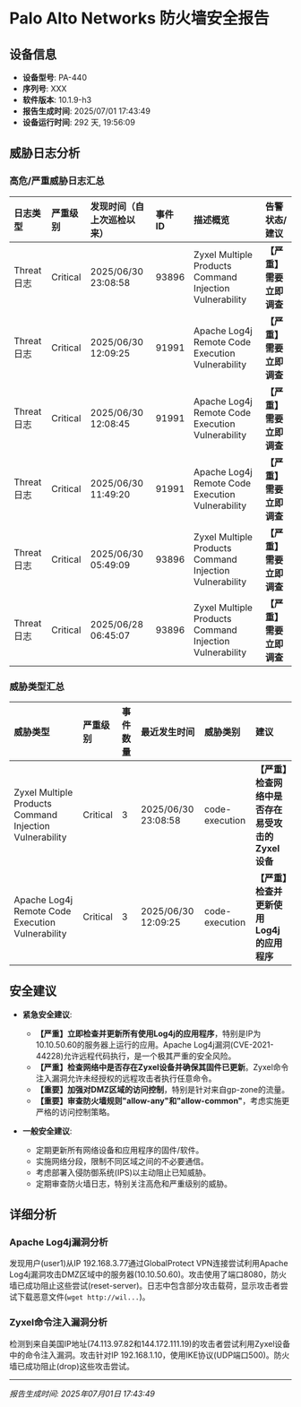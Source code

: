# Palo Alto Networks 防火墙安全报告

## 设备信息

- **设备型号**: PA-440
- **序列号**: XXX
- **软件版本**: 10.1.9-h3
- **报告生成时间**: 2025/07/01 17:43:49
- **设备运行时间**: 292 天, 19:56:09

## 威胁日志分析

### 高危/严重威胁日志汇总

| 日志类型   | 严重级别 | 发现时间（自上次巡检以来） | 事件 ID | 描述概览                                       | 告警状态/建议            |
| :--------- | :------- | :------------------------- | :------ | :--------------------------------------------- | :----------------------- |
| Threat日志 | Critical | 2025/06/30 23:08:58        | 93896   | Zyxel Multiple Products Command Injection Vulnerability | **【严重】需要立即调查** |
| Threat日志 | Critical | 2025/06/30 12:09:25        | 91991   | Apache Log4j Remote Code Execution Vulnerability        | **【严重】需要立即调查** |
| Threat日志 | Critical | 2025/06/30 12:08:45        | 91991   | Apache Log4j Remote Code Execution Vulnerability        | **【严重】需要立即调查** |
| Threat日志 | Critical | 2025/06/30 11:49:20        | 91991   | Apache Log4j Remote Code Execution Vulnerability        | **【严重】需要立即调查** |
| Threat日志 | Critical | 2025/06/30 05:49:09        | 93896   | Zyxel Multiple Products Command Injection Vulnerability | **【严重】需要立即调查** |
| Threat日志 | Critical | 2025/06/28 06:45:07        | 93896   | Zyxel Multiple Products Command Injection Vulnerability | **【严重】需要立即调查** |

### 威胁类型汇总

| 威胁类型                                        | 严重级别 | 事件数量 | 最近发生时间        | 威胁类别      | 建议                                                 |
| :---------------------------------------------- | :------- | :------- | :------------------ | :------------ | :--------------------------------------------------- |
| Zyxel Multiple Products Command Injection Vulnerability | Critical | 3        | 2025/06/30 23:08:58 | code-execution | **【严重】检查网络中是否存在易受攻击的Zyxel设备** |
| Apache Log4j Remote Code Execution Vulnerability        | Critical | 3        | 2025/06/30 12:09:25 | code-execution | **【严重】检查并更新使用Log4j的应用程序** |

## 安全建议

* **紧急安全建议**:
  * **【严重】立即检查并更新所有使用Log4j的应用程序**，特别是IP为10.10.50.60的服务器上运行的应用。Apache Log4j漏洞(CVE-2021-44228)允许远程代码执行，是一个极其严重的安全风险。
  * **【严重】检查网络中是否存在Zyxel设备并确保其固件已更新**。Zyxel命令注入漏洞允许未经授权的远程攻击者执行任意命令。
  * **【重要】加强对DMZ区域的访问控制**，特别是针对来自gp-zone的流量。
  * **【重要】审查防火墙规则"allow-any"和"allow-common"**，考虑实施更严格的访问控制策略。

* **一般安全建议**:
  * 定期更新所有网络设备和应用程序的固件/软件。
  * 实施网络分段，限制不同区域之间的不必要通信。
  * 考虑部署入侵防御系统(IPS)以主动阻止已知威胁。
  * 定期审查防火墙日志，特别关注高危和严重级别的威胁。

## 详细分析

### Apache Log4j漏洞分析

发现用户(user1)从IP 192.168.3.77通过GlobalProtect VPN连接尝试利用Apache Log4j漏洞攻击DMZ区域中的服务器(10.10.50.60)。攻击使用了端口8080，防火墙已成功阻止这些尝试(reset-server)。日志中包含部分攻击载荷，显示攻击者尝试下载恶意文件(`wget http://wil...`)。

### Zyxel命令注入漏洞分析

检测到来自美国IP地址(74.113.97.82和144.172.111.19)的攻击者尝试利用Zyxel设备中的命令注入漏洞。攻击针对IP 192.168.1.10，使用IKE协议(UDP端口500)。防火墙已成功阻止(drop)这些攻击尝试。

---

*报告生成时间: 2025年07月01日 17:43:49*
